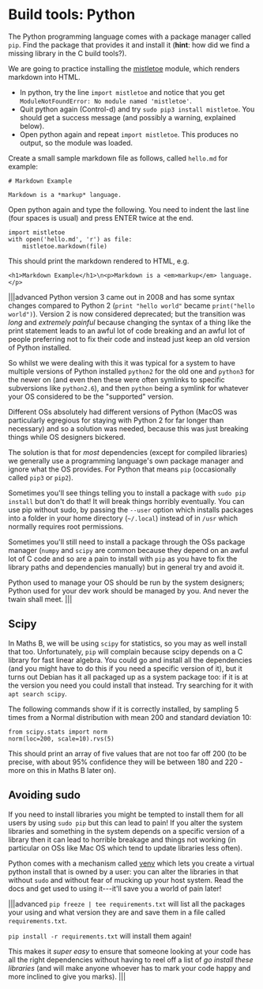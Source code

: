 # Build tools: Python

The Python programming language comes with a package manager called `pip`.  Find the package that provides it and install it (**hint**: how did we find a missing library in the C build tools?).

We are going to practice installing the [mistletoe](https://github.com/miyuchina/mistletoe) module, which renders markdown into HTML.

  - In python, try the line `import mistletoe` and notice that you get `ModuleNotFoundError: No module named 'mistletoe'`. 
  - Quit python again (Control-d) and try `sudo pip3 install mistletoe`. You should get a success message (and possibly a warning, explained below).
  - Open python again and repeat `import mistletoe`. This produces no output, so the module was loaded.

Create a small sample markdown file as follows, called `hello.md` for example:

    # Markdown Example

    Markdown is a *markup* language.

Open python again and type the following. You need to indent the last line (four spaces is usual) and press ENTER twice at the end.

    import mistletoe
    with open('hello.md', 'r') as file:
        mistletoe.markdown(file)

This should print the markdown rendered to HTML, e.g.

    <h1>Markdown Example</h1>\n<p>Markdown is a <em>markup</em> language.</p>


|||advanced
Python version 3 came out in 2008 and has some syntax changes compared
to Python 2 (`print "hello world"` became `print("hello
world")`). Version 2 is now considered deprecated; but the transition
was *long* and *extremely painful* because changing the syntax of a
thing like the print statement leads to an awful lot of code breaking
and an awful lot of people preferring not to fix their code and
instead just keep an old version of Python installed.

So whilst we were dealing with this it was typical for a system to
have multiple versions of Python installed `python2` for the old one
and `python3` for the newer on (and even then these were often
symlinks to specific subversions like `python2.6`), and then `python`
being a symlink for whatever your OS considered to be the "supported" version.

Different OSs absolutely had different versions of Python (MacOS was
particularly egregious for staying with Python 2 for far longer than
necessary) and so a solution was needed, because this was just
breaking things while OS designers bickered.

The solution is that for *most* dependencies (except for compiled
libraries) we generally use a programming language's own package
manager and ignore what the OS provides.  For Python that means `pip`
(occasionally called `pip3` or `pip2`).

Sometimes you'll see things telling you to install a package with
`sudo pip install` but don't do that! It will break things horribly
eventually.  You can use pip without sudo, by passing the `--user`
option which installs packages into a folder in your home directory
(`~/.local`) instead of in `/usr` which normally requires root
permissions.

Sometimes you'll still need to install a package through the OSs
package manager (`numpy` and `scipy` are common because they depend on
an awful lot of C code and so are a pain to install with `pip` as you
have to fix the library paths and dependencies manually) but in
general try and avoid it.

Python used to manage your OS should be run by the system designers;
Python used for your dev work should be managed by you.  And never the
twain shall meet.
|||

## Scipy

In Maths B, we will be using `scipy` for statistics, so you may as well install that too. Unfortunately, `pip` will complain because scipy depends on a C library for fast linear algebra.  You could go and install all the dependencies (and you might have to do this if you need a specific version of it), but it turns out Debian has it all packaged up as a system package too: if it is at the version you need you could install that instead.  Try searching for it with `apt search scipy`.

The following commands show if it is correctly installed, by sampling 5 times from a Normal distribution with mean 200 and standard deviation 10:

    from scipy.stats import norm
    norm(loc=200, scale=10).rvs(5)

This should print an array of five values that are not too far off 200 (to be precise, with about 95% confidence they will be between 180 and 220 - more on this in Maths B later on).

## Avoiding sudo

If you need to install libraries you might be tempted to install them for all users by using `sudo pip` but this can lead to pain!  If you alter the system libraries and something in the system depends on a specific version of a library then it can lead to horrible breakage and things not working (in particular on OSs like Mac OS which tend to update libraries less often).

Python comes with a mechanism called [venv](https://docs.python.org/3/library/venv.html) which lets you create a virtual python install that is owned by a user: you can alter the libraries in that without `sudo` and without fear of mucking up your host system.  Read the docs and get used to using it---it'll save you a world of pain later!

|||advanced
`pip freeze | tee requirements.txt` will list all the packages your using and what version they are and save them in a file called `requirements.txt`.

`pip install -r requirements.txt` will install them again!

This makes it *super easy* to ensure that someone looking at your code has all the right dependencies without having to reel off a list of _go install these libraries_ (and will make anyone whoever has to mark your code happy and more inclined to give you marks).
|||
